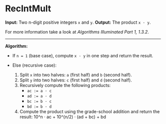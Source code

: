 # RecIntMult

**Input:** Two n-digit positive integers `x` and `y`.
**Output:** The product `x · y`.

For more information take a look at _Algorithms Illuminated Part 1, 1.3.2_.

---

**Algorithm:**

- If `n = 1` (base case),
  compute `x · y` in one step and return the result.

- Else (recursive case):
  1. Split `x` into two halves: `a` (first half) and `b` (second half).
  2. Split `y` into two halves: `c` (first half) and `d` (second half).
  3. Recursively compute the following products:
     - `ac := a · c`
     - `ad := a · d`
     - `bc := b · c`
     - `bd := b · d`
  4. Compute the product using the grade-school addition and return the result:
     10^n · ac + 10^(n/2) · (ad + bc) + bd
